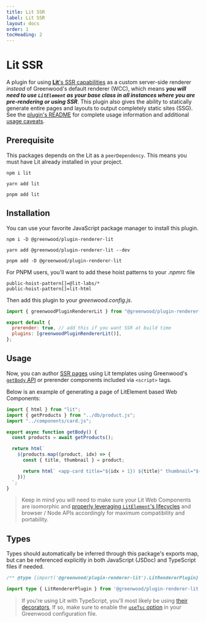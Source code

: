 ```yaml
---
title: Lit SSR
label: Lit SSR
layout: docs
order: 1
tocHeading: 2
---
```


# Lit SSR

A plugin for using [**Lit**'s SSR capabilities](https://github.com/lit/lit/tree/main/packages/labs/ssr) as a custom server-side renderer _instead_ of Greenwood's default renderer (WCC), which means **_you will need to use `LitElement` as your base class in all instances where you are pre-rendering or using SSR_**. This plugin also gives the ability to statically generate entire pages and layouts to output completely static sites (SSG). See the [plugin's README](https://github.com/ProjectEvergreen/greenwood/tree/master/packages/plugin-renderer-lit) for complete usage information and additional [usage caveats](https://github.com/ProjectEvergreen/greenwood/tree/master/packages/plugin-renderer-lit#caveats).

## Prerequisite

This packages depends on the Lit as a `peerDependency`. This means you must have Lit already installed in your project.

<!-- prettier-ignore-start -->
<app-ctc-block variant="runners">

  ```shell
  npm i lit
  ```

  ```shell
  yarn add lit
  ```

  ```shell
  pnpm add lit
  ```

</app-ctc-block>

<!-- prettier-ignore-end -->

## Installation

You can use your favorite JavaScript package manager to install this plugin.

<!-- prettier-ignore-start -->
<app-ctc-block variant="runners">

  ```shell
  npm i -D @greenwood/plugin-renderer-lit
  ```

  ```shell
  yarn add @greenwood/plugin-renderer-lit --dev
  ```

  ```shell
  pnpm add -D @greenwood/plugin-renderer-lit
  ```

</app-ctc-block>

<!-- prettier-ignore-end -->

For PNPM users, you'll want to add these hoist patterns to your _.npmrc_ file

<!-- prettier-ignore-start -->

<app-ctc-block variant="snippet" heading=".npmrc">

  ```shell
  public-hoist-pattern[]=@lit-labs/*
  public-hoist-pattern[]=lit-html
  ```

</app-ctc-block>

<!-- prettier-ignore-end -->

Then add this plugin to your _greenwood.config.js_.

<!-- prettier-ignore-start -->

<app-ctc-block variant="snippet" heading="greenwood.config.js">

  ```js
  import { greenwoodPluginRendererLit } from "@greenwood/plugin-renderer-lit";

  export default {
    prerender: true, // add this if you want SSR at build time
    plugins: [greenwoodPluginRendererLit()],
  };
  ```

</app-ctc-block>

<!-- prettier-ignore-end -->

## Usage

Now, you can author [SSR pages](/docs/pages/server-rendering/) using Lit templates using Greenwood's [`getBody` API](https://www.greenwoodjs.io/docs/server-rendering/#usage) or prerender components included via `<script>` tags.

Below is an example of generating a page of LitElement based Web Components:

<!-- prettier-ignore-start -->

<app-ctc-block variant="snippet" heading="src/pages/products.js">

  ```js
  import { html } from "lit";
  import { getProducts } from "../db/product.js";
  import "../components/card.js";

  export async function getBody() {
    const products = await getProducts();

    return html`
      ${products.map((product, idx) => {
        const { title, thumbnail } = product;

        return html` <app-card title="${idx + 1}) ${title}" thumbnail="${thumbnail}"></app-card> `;
      })}
    `;
  }
  ```

</app-ctc-block>

<!-- prettier-ignore-end -->

> Keep in mind you will need to make sure your Lit Web Components are isomorphic and [properly leveraging `LitElement`'s lifecycles](https://github.com/lit/lit/tree/main/packages/labs/ssr#notes-and-limitations) and browser / Node APIs accordingly for maximum compatibility and portability.

## Types

Types should automatically be inferred through this package's exports map, but can be referenced explicitly in both JavaScript (JSDoc) and TypeScript files if needed.

<!-- prettier-ignore-start -->

<app-ctc-block variant="snippet">

  ```js
  /** @type {import('@greenwood/plugin-renderer-lit').LitRendererPlugin} */
  ```

</app-ctc-block>

<!-- prettier-ignore-end -->

<!-- prettier-ignore-start -->

<app-ctc-block variant="snippet">

  ```ts
  import type { LitRendererPlugin } from '@greenwood/plugin-renderer-lit';
  ```

</app-ctc-block>

<!-- prettier-ignore-end -->

> If you're using Lit with TypeScript, you'll most likely be using [their decorators](https://lit.dev/docs/components/decorators/#compiler-output-considerations), If so, make sure to enable the [`useTsc` option](/docs/reference/configuration/#use-typescript-compiler) in your Greenwood configuration file.

